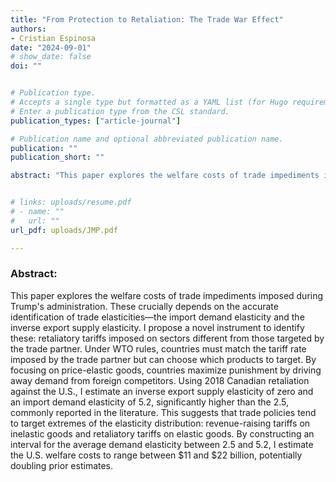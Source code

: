 ```yaml
---
title: "From Protection to Retaliation: The Trade War Effect"
authors:
- Cristian Espinosa
date: "2024-09-01"
# show_date: false
doi: ""


# Publication type.
# Accepts a single type but formatted as a YAML list (for Hugo requirements).
# Enter a publication type from the CSL standard.
publication_types: ["article-journal"]

# Publication name and optional abbreviated publication name.
publication: ""
publication_short: ""

abstract: "This paper explores the welfare costs of trade impediments imposed during Trump's administration. These crucially depends on the accurate identification of trade elasticities—the import demand elasticity and the inverse export supply elasticity. I propose a novel instrument to identify these: retaliatory tariffs imposed on sectors different from those targeted by the trade partner. Under WTO rules, countries must match the tariff rate imposed by the trade partner but can choose which products to target. By focusing on price-elastic goods, countries maximize punishment by driving away demand from foreign competitors. Using 2018 Canadian retaliation against the U.S., I estimate an inverse export supply elasticity of zero and an import demand elasticity of 5.2, significantly higher than the 2.5, commonly reported in the literature. This suggests that trade policies tend to target extremes of the elasticity distribution: revenue-raising tariffs on inelastic goods and retaliatory tariffs on elastic goods. By constructing an interval for the average demand elasticity between 2.5 and 5.2, I estimate the U.S. welfare costs to range between $11 and $22 billion, potentially doubling prior estimates."


# links: uploads/resume.pdf
# - name: ""
#   url: ""
url_pdf: uploads/JMP.pdf

---
```


### Abstract:

This paper explores the welfare costs of trade impediments imposed during Trump's administration. These crucially depends on the accurate identification of trade elasticities—the import demand elasticity and the inverse export supply elasticity. I propose a novel instrument to identify these: retaliatory tariffs imposed on sectors different from those targeted by the trade partner. Under WTO rules, countries must match the tariff rate imposed by the trade partner but can choose which products to target. By focusing on price-elastic goods, countries maximize punishment by driving away demand from foreign competitors. Using 2018 Canadian retaliation against the U.S., I estimate an inverse export supply elasticity of zero and an import demand elasticity of 5.2, significantly higher than the 2.5, commonly reported in the literature. This suggests that trade policies tend to target extremes of the elasticity distribution: revenue-raising tariffs on inelastic goods and retaliatory tariffs on elastic goods. By constructing an interval for the average demand elasticity between 2.5 and 5.2, I estimate the U.S. welfare costs to range between $11 and $22 billion, potentially doubling prior estimates.

